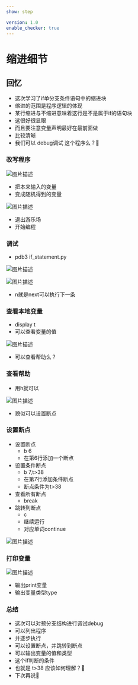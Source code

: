 ```yaml
---
show: step

version: 1.0
enable_checker: true
---
```


# 缩进细节
## 回忆

- 这次学习了if单分支条件语句中的缩进块
- 缩进的范围是程序逻辑的体现
- 某行缩进与不缩进意味着这行是不是属于if的语句块
- 这很好很显眼
- 而且要注意变量声明最好在最前面做
- 比较清晰
- 我们可以 debug调试 这个程序么？🤔

### 改写程序
![图片描述](https://doc.shiyanlou.com/courses/uid1190679-20210908-1631092662985)

- 把本来输入的变量
- 变成随机得到的变量

![图片描述](https://doc.shiyanlou.com/courses/uid1190679-20210908-1631092700847)

- 退出游乐场
- 开始编程

### 调试

- pdb3 if_statement.py

![图片描述](https://doc.shiyanlou.com/courses/uid1190679-20210908-1631092912541)

![图片描述](https://doc.shiyanlou.com/courses/uid1190679-20210908-1631092979816)

- n就是next可以执行下一条

### 查看本地变量

- display t 
- 可以查看变量的值

![图片描述](https://doc.shiyanlou.com/courses/uid1190679-20210908-1631093249035)

- 可以查看帮助么？
### 查看帮助
- 用h就可以

![图片描述](https://doc.shiyanlou.com/courses/uid1190679-20210908-1631095791496)

- 貌似可以设置断点

### 设置断点
- 设置断点
	- b 6 
	- 在第6行添加一个断点
- 设置条件断点
	- b 7,t>38
	- 在第7行添加条件断点
	- 断点条件为t>38
- 查看所有断点 
	- break
- 跳转到断点
	- c
	- 继续运行
	- 对应单词continue

![图片描述](https://doc.shiyanlou.com/courses/uid1190679-20210908-1631096194319)

### 打印变量

![图片描述](https://doc.shiyanlou.com/courses/uid1190679-20210908-1631096269019)

- 输出print变量
- 输出变量类型type

### 总结 
- 这次可以对预分支结构进行调试debug
- 可以列出程序
- 并逐步执行
- 可以设置断点，并跳转到断点
- 可以输出变量的值和类型
- 这个if判断的条件
- 也就是 t>38 应该如何理解？🤔
- 下次再说👋